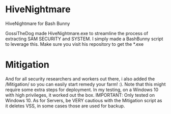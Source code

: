 # HiveNightmare
HiveNightmare for Bash Bunny

GossiTheDog made HiveNightmare.exe to streamline the process of extracting SAM SECURITY and SYSTEM. I simply made a BashBunny script to leverage this.
Make sure you visit his repository to get the *.exe

# Mitigation
And for all security researchers and workers out there, i also added the /Mitigation/ so you can easily start remedy your farm! :). Note that this might require some extra steps for deployment. In my testing, on a Windows 10 with high privileges, it worked out the box.
IMPORTANT: Only tested on Windows 10. As for Servers, be VERY cautious with the Mitigation script as it deletes VSS, in some cases those are used for backup.
